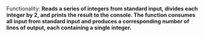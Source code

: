 Functionality: **Reads a series of integers from standard input, divides each integer by 2, and prints the result to the console. The function consumes all input from standard input and produces a corresponding number of lines of output, each containing a single integer.**